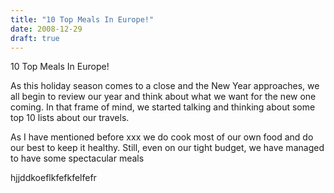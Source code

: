 ```yaml
---
title: "10 Top Meals In Europe!"
date: 2008-12-29
draft: true
---
```


10 Top Meals In Europe!

As this holiday season comes to a close and the New Year approaches, we all begin to review our year and think about what we want for the new one coming. In that frame of mind, we started talking and thinking about some top 10 lists about our travels.

As I have mentioned before xxx we do cook most of our own food and do our best to keep it healthy. Still, even on our tight budget, we have managed to have some spectacular meals

hjjddkoeflkfefkfelfefr
